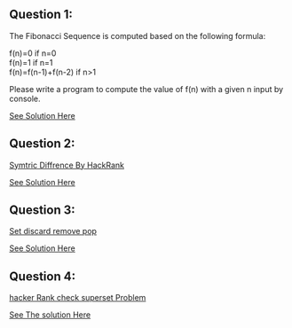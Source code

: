 Question 1:
--------------
The Fibonacci Sequence is computed based on the following formula:  

f(n)=0 if n=0  
f(n)=1 if n=1  
f(n)=f(n-1)+f(n-2) if n>1  

Please write a program to compute the value of f(n) with a given n input by console.  

[See Solution Here](https://github.com/Avi-1996/100DaysCodeChallenge/blob/master/100DayCode/Day41/Ques1.py)

Question 2:
-------------

[Symtric Diffrence By HackRank](https://www.hackerrank.com/challenges/symmetric-difference/problem)

[See Solution Here](https://github.com/Avi-1996/100DaysCodeChallenge/blob/master/100DayCode/Day41/Ques2.py)

Question 3:
-----------------
[Set discard remove pop](https://www.hackerrank.com/challenges/py-set-discard-remove-pop/problem?h_r=next-challenge&h_v=zen)

[See Solution Here](https://github.com/Avi-1996/100DaysCodeChallenge/blob/master/100DayCode/Day41/Ques3.py)

Question 4:
--------------
[hacker Rank check superset Problem](https://www.hackerrank.com/challenges/py-check-strict-superset/problem)

[See The solution Here](https://github.com/Avi-1996/100DaysCodeChallenge/blob/master/100DayCode/Day41/Ques4.py)
